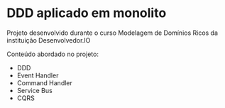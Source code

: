 
# DDD aplicado em monolito


Projeto desenvolvido durante o curso Modelagem de Domínios Ricos da instituição Desenvolvedor.IO

Conteúdo abordado no projeto:
- DDD
- Event Handler
- Command Handler 
- Service Bus 
- CQRS
